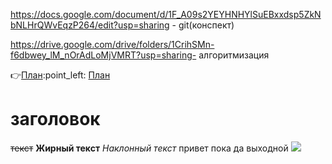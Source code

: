 https://docs.google.com/document/d/1F_A09s2YEYHNHYlSuEBxxdsp5ZkNbNLHrQWvEqzP264/edit?usp=sharing - git(конспект)

https://drive.google.com/drive/folders/1CrihSMn-f6dbwey_lM_nOrAdLoMjVMRT?usp=sharing- алгоритмизация

:point_right:[План]([https://colab.research.google.com/drive/18fFsIkHJQB6ifl2B152e_stK5VnXOAGX?usp=sharing](https://elitro07.github.io/PredmetyLN/](https://docs.google.com/document/d/1rGIDMlsAOvv-fz3RSrH94sTwf0PgxTdcN3rdHheJD-Y/edit?usp=sharing))):point_left: 
[План]([https://elitro07.github.io/PredmetyLN/](https://docs.google.com/document/d/1rGIDMlsAOvv-fz3RSrH94sTwf0PgxTdcN3rdHheJD-Y/edit?usp=sharing))
# заголовок
~~текст~~
**Жирный текст**
_Наклонный текст_
привет пока
да
выходной
![](https://www.zastavki.com/pictures/1920x1200/2009/Nature_Sundown_River_at_sunset_HDR_017903_.jpg)
